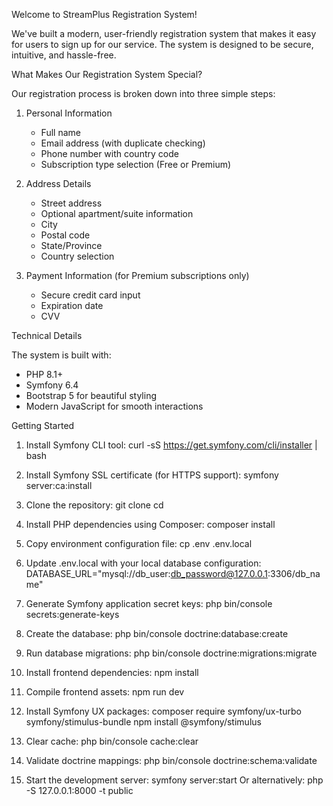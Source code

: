 Welcome to StreamPlus Registration System!

We've built a modern, user-friendly registration system that makes it easy for users to sign up for our service. The system is designed to be secure, intuitive, and hassle-free.

What Makes Our Registration System Special?

Our registration process is broken down into three simple steps:

1. Personal Information
   - Full name
   - Email address (with duplicate checking)
   - Phone number with country code
   - Subscription type selection (Free or Premium)

2. Address Details
   - Street address
   - Optional apartment/suite information
   - City
   - Postal code
   - State/Province
   - Country selection

3. Payment Information (for Premium subscriptions only)
   - Secure credit card input
   - Expiration date
   - CVV

Technical Details

The system is built with:
- PHP 8.1+
- Symfony 6.4
- Bootstrap 5 for beautiful styling
- Modern JavaScript for smooth interactions

Getting Started

1. Install Symfony CLI tool:
   curl -sS https://get.symfony.com/cli/installer | bash

2. Install Symfony SSL certificate (for HTTPS support):
   symfony server:ca:install

3. Clone the repository:
   git clone <your-repository-url>
   cd <project-directory>

4. Install PHP dependencies using Composer:
   composer install

5. Copy environment configuration file:
   cp .env .env.local

6. Update .env.local with your local database configuration:
   DATABASE_URL="mysql://db_user:db_password@127.0.0.1:3306/db_name"

7. Generate Symfony application secret keys:
   php bin/console secrets:generate-keys

8. Create the database:
   php bin/console doctrine:database:create

9. Run database migrations:
   php bin/console doctrine:migrations:migrate

10. Install frontend dependencies:
    npm install

11. Compile frontend assets:
    npm run dev

12. Install Symfony UX packages:
    composer require symfony/ux-turbo symfony/stimulus-bundle
    npm install @symfony/stimulus

13. Clear cache:
    php bin/console cache:clear

14. Validate doctrine mappings:
    php bin/console doctrine:schema:validate

15. Start the development server:
    symfony server:start
    Or alternatively:
    php -S 127.0.0.1:8000 -t public